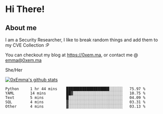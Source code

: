 # Hi There!

## About me
I am a Security Researcher, I like to break random things and add them to my CVE Collection :P 

You can checkout my blog at https://0xem.ma, or contact me @ [emma@0xem.ma](mailto:emma@0xem.ma)

She/Her

[![0xEmma's github stats](https://github-readme-stats.vercel.app/api?username=0xEmma&count_private=true&show_icons=true&theme=dark)](https://github.com/0xEmma)
<!--START_SECTION:waka-->

```text
Python     1 hr 44 mins    ███████████████████░░░░░░   75.97 %
YAML       14 mins         ██▓░░░░░░░░░░░░░░░░░░░░░░   10.75 %
Text       5 mins          █░░░░░░░░░░░░░░░░░░░░░░░░   04.09 %
SQL        4 mins          ▓░░░░░░░░░░░░░░░░░░░░░░░░   03.31 %
Other      4 mins          ▓░░░░░░░░░░░░░░░░░░░░░░░░   03.13 %
```

<!--END_SECTION:waka-->
